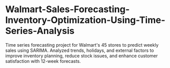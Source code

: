 # Walmart-Sales-Forecasting-Inventory-Optimization-Using-Time-Series-Analysis
Time series forecasting project for Walmart's 45 stores to predict weekly sales using SARIMA. Analyzed trends, holidays, and external factors to improve inventory planning, reduce stock issues, and enhance customer satisfaction with 12-week forecasts.
